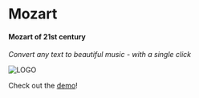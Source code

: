 # Mozart

#### Mozart of 21st century

*Convert any text to beautiful music - with a single click*

![LOGO](https://github.com/kimmobrunfeldt/musify/raw/master/img/sax-guy.png)


Check out the [demo](http://www.students.tut.fi/~brunfeld/mozart/)!
